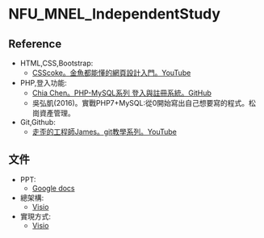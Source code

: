 # NFU_MNEL_IndependentStudy
## Reference  
* HTML,CSS,Bootstrap:  
    * [CSScoke。金魚都能懂的網頁設計入門。YouTube](https://www.youtube.com/playlist?list=PLqivELodHt3iL9PgGHg0_EF86FwdiqCre)
* PHP,登入功能:  
    * [Chia Chen。PHP-MySQL系列 登入與註冊系統。GitHub](https://jam68ty.github.io/BucketTalk/post/php-mysql-login/)  
    * 吳弘凱(2016)。實戰PHP7+MySQL:從0開始寫出自己想要寫的程式。松崗資產管理。
* Git,Github:  
    * [走歪的工程師James。git教學系列。YouTube](https://www.youtube.com/playlist?list=PLz-S_Wd1N3svV8XnuDM6CPaTCtQkk5SY4)
## 文件  
* PPT:  
    * [Google docs](https://docs.google.com/presentation/d/1-MDPz_7KCCoz6-yNyO1XALRwuf-8qL6A4AHAAG9xzKk/edit?usp=sharing)
* 總架構:  
    * [Visio](https://gmnfuedutw-my.sharepoint.com/:u:/g/personal/40943218_gm_nfu_edu_tw/EUaqROW1lrNHtq44TkcVQ-IBbRb7NFDW2iKaG_SPNDQ3lA?e=NSN90i)
* 實現方式:  
    * [Visio](https://gmnfuedutw-my.sharepoint.com/:u:/g/personal/40943218_gm_nfu_edu_tw/Eeyhp49KaatBgg8pET6bjToBfaToWjV-noly27CNbzhTUw?e=RcsZVb)